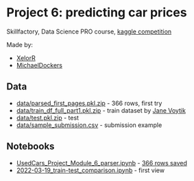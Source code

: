 # Project 6: predicting car prices

Skillfactory, Data Science PRO course, [kaggle competition](https://www.kaggle.com/c/sf-dst-car-price-prediction)

Made by:

- [XelorR](https://github.com/XelorR)
- [MichaelDockers](https://github.com/MichaelDockers)

## Data

- [data/parsed_first_pages.pkl.zip](data/parsed_first_pages.pkl.zip) - 366 rows, first try
- [data/train_df_full_part1.pkl.zip](data/train_df_full_part1.pkl.zip) - train dataset by [Jane Voytik](https://www.kaggle.com/datasets/eugeniavoytik/final-car-price-prediction-df-parsed-sep-2021)
- [data/test.pkl.zip](data/test.pkl.zip) - test
- [data/sample_submission.csv](data/sample_submission.csv) - submission example

## Notebooks

- [UsedCars_Project_Module_6_parser.ipynb](UsedCars_Project_Module_6_parser.ipynb) - [366 rows saved](data/parsed_first_pages.pkl.zip)
- [2022-03-19_train-test_comparison.ipynb](2022-03-19_train-test_comparison.ipynb) - first view